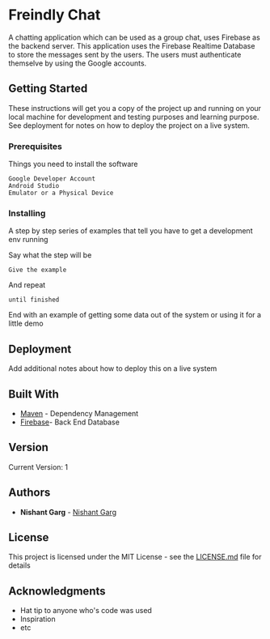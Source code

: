 # Freindly Chat

A chatting application which can be used as a group chat, uses Firebase as the backend server. This application uses the Firebase Realtime Database to store the messages sent by the users. The users must authenticate themselve by using the Google accounts.  

## Getting Started

These instructions will get you a copy of the project up and running on your local machine for development and testing purposes and learning purpose. See deployment for notes on how to deploy the project on a live system.

### Prerequisites

Things you need to install the software

```
Google Developer Account
Android Studio
Emulator or a Physical Device
```

### Installing

A step by step series of examples that tell you have to get a development env running

Say what the step will be

```
Give the example
```

And repeat

```
until finished
```

End with an example of getting some data out of the system or using it for a little demo

## Deployment

Add additional notes about how to deploy this on a live system

## Built With

* [Maven](https://maven.apache.org/) - Dependency Management
* [Firebase](https://firebase.google.com/)- Back End Database

## Version

Current Version: 1
## Authors

* **Nishant Garg**  - [Nishant Garg](https://github.com/GargNishant)

## License

This project is licensed under the MIT License - see the [LICENSE.md](LICENSE.md) file for details

## Acknowledgments

* Hat tip to anyone who's code was used
* Inspiration
* etc
